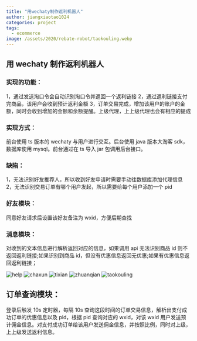 ```yaml
---
title: "用wechaty制作返利机器人"
author: jiangxiaotao1024
categories: project
tags:
  - ecommerce
image: /assets/2020/rebate-robot/taokouling.webp
---
```


## 用 wechaty 制作返利机器人

### 实现的功能：

1，通过发送淘口令会自动识别淘口令并返回一个返利链接
2，通过返利链接支付完商品，该用户会收到预计返利金额
3，订单交易完成，增加该用户的账户的金额，同时会收到增加的金额和余额提醒。上级代理，上上级代理也会有相应的提成

### 实现方式：

前台使用 ts 版本的 wechaty 与用户进行交互。后台使用 java 版本大淘客 sdk，数据库使用 mysql。前台通过在 ts 导入 jar 包调用后台接口。

### 缺陷：

1，无法识别好友推荐人，所以收到好友申请时需要手动往数据库添加代理信息
2，无法识别交易订单有哪个用户发起，所以需要给每个用户添加一个 pid

### 好友模块：

同意好友请求后设置该好友备注为 wxid，方便后期查找

### 消息模块：

对收到的文本信息进行解析返回对应的信息，如果调用 api 无法识别商品 id 则不返回返利链接;如果识别到商品 id，但没有优惠信息返回无优惠;如果有优惠信息返回返利链接；

![help](/assets/2020/rebate-robot/help.webp)
![chaxun](/assets/2020/rebate-robot/chaxun.webp)
![tixian](/assets/2020/rebate-robot/tixian.webp)
![zhuanqian](/assets/2020/rebate-robot/zhuanqian.webp)
![taokouling](/assets/2020/rebate-robot/taokouling.webp)

## 订单查询模块：

登录后触发 10s 定时器，每隔 10s 查询这段时间的订单交易信息，解析出支付成功订单的优惠信息以及 pid，根据 pid 查询对应的 wxid，对该 wxid 用户发送预计佣金信息。对支付成功订单给该用户发送佣金信息，并按照比例，同时对上级，上上级发送返利信息。
